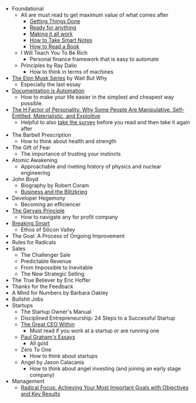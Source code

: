 - Foundational
	- All  are must read to get maximum value of what comes after
		 - [Getting Things Done](https://www.amazon.com/Getting-Things-Done-Stress-Free-Productivity-ebook/dp/B00KWG9M2E/ref=sr_1_2?crid=N9JDKHPMC4UU&dchild=1&keywords=getting%20things%20done&qid=1595143175&s=digital-text&sprefix=getting,digital-text,176&sr=1-2)
		 - [Ready for anything](https://www.amazon.com/gp/product/B000OIZUP8/ref=dbs_a_def_rwt_bibl_vppi_i3)
		 - [Making it all work](https://www.amazon.com/gp/product/B001AO0GRC/ref=dbs_a_def_rwt_bibl_vppi_i2)
		 - [How to Take Smart Notes](https://www.amazon.com/How-Take-Smart-Notes-Nonfiction-ebook/dp/B06WVYW33Y)
		 - [How to Read a Book](https://www.amazon.com/How-Read-Book-Touchstone-ebook/dp/B004PYDAPE/ref=sr_1_2?dchild=1&keywords=how%20to%20read%20a%20book&qid=1595143248&s=digital-text&sr=1-2) 
	 - I Will Teach You To Be Rich
		 - Personal finance framework that is easy to automate
	 - Principles by Ray Dalio
		 - How to think in terms of machines
 - [The Elon Musk Series](https://waitbutwhy.com/2017/03/elon-musk-post-series.html) by Wait But Why
	 - Especially the last essay
 - [Documentation is Automation](https://cacm.acm.org/magazines/2018/6/228040-documentation-is-automation/fulltext)
	 - How to make your life easier in the simplest and cheapest way possible.
 - [The H Factor of Personality: Why Some People Are Manipulative, Self-Entitled, Materialistic, and Exploitive](https://www.amazon.com/dp/B00DV3LRY6/ref=dp-kindle-redirect?_encoding=UTF8&btkr=1)
	 - Helpful to also [take the survey](https://hexaco.org/hexaco-online) before you read and then take it again after
 - The Barbell Prescription
	- How to think about health and strength
 - The Gift of Fear
	 - The importance of trusting your instincts
 - Atomic Awakening
	 - Approachable and riveting history of physics and nuclear engineering
 - John Boyd 
	 - Biography by Robert Coram
	 - [Business and the Blitzkrieg](https://www.goalsys.com/systemsthinking/documents/Part-2-BusinessandtheBlitzkrieg.pdf)
 - Developer Hegemony
	 - Becoming an efficiencer 
 - [The Gervais Principle](https://www.ribbonfarm.com/2009/10/07/the-gervais-principle-or-the-office-according-to-the-office/)
	 - How to navigate any for profit company
 - [Breaking Smart](https://breakingsmart.com/en/season-1/)
	 - Ethos of Silicon Valley
 -  The Goal: A Process of Ongoing Improvement
 - Rules for Radicals
- Sales
	- The Challenger Sale
	- Predictable Revenue
	- From Impossible to Inevitable
	- The New Strategic Selling
- The True Believer by Eric Hoffer
- Thanks for the Feedback
- A Mind for Numbers by Barbara Oakley
- Bullshit Jobs
- Startups
	- The Startup Owner's Manual
	- Disciplined Entrepreneurship: 24 Steps to a Successful Startup
	- [The Great CEO Within](https://www.amazon.com/Great-CEO-Within-Tactical-Building-ebook/dp/B07ZLGQZYC/ref=sr_1_2?dchild=1&keywords=ceo%20within&qid=1595143316&s=digital-text&sr=1-2)
		- Must read if you work at a startup or are running one
	 - [Paul Graham's Essays](http://www.paulgraham.com/articles.html)
		 - All gold 
	 - Zero To One
		 - How to think about startups
	 - Angel by Jason Calacanis
		 - How to think about angel investing (and joining an early stage company)
- Management
	- [Radical Focus: Achieving Your Most Important Goals with Objectives and Key Results](https://www.amazon.com/dp/B01BFKJA0Y/ref=dp-kindle-redirect?_encoding=UTF8&btkr=1)
<!--stackedit_data:
eyJoaXN0b3J5IjpbLTE0MTM1NDk2MTksLTEzOTkwNDY2ODQsMT
g1NjEzMzc3NSwxMjMwMzMyODM4LDExMjEzMjE0MDEsMTcyMzk5
MzkxLDE0MTc4NzQ5MjJdfQ==
-->